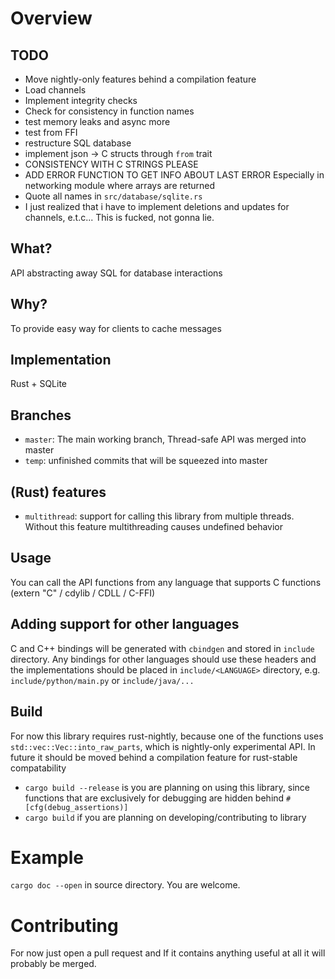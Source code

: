 # Overview
## TODO 
* Move nightly-only features behind a compilation feature 
* Load channels
* Implement integrity checks
* Check for consistency in function names
* test memory leaks and async more
* test from FFI 
* restructure SQL database 
* implement json -> C structs through `from` trait
* CONSISTENCY WITH C STRINGS PLEASE 
* ADD ERROR FUNCTION TO GET INFO ABOUT LAST ERROR
    Especially in networking module where arrays are returned
* Quote all names in `src/database/sqlite.rs`
* I just realized that i have to implement deletions and updates for channels, e.t.c... This is fucked, not gonna lie. 
## What?
API abstracting away SQL for database interactions
## Why?
To provide easy way for clients to cache messages
## Implementation
Rust + SQLite
## Branches
* `master`:         The main working branch, Thread-safe API was merged into master
* `temp`:           unfinished commits that will be squeezed into master 
## (Rust) features
* `multithread`: support for calling this library from multiple threads. Without this feature multithreading causes undefined behavior
## Usage
You can call the API functions from any language that supports C functions (extern "C" / cdylib / CDLL / C-FFI)
## Adding support for other languages
C and C++ bindings will be generated with `cbindgen` and stored in `include` directory. Any bindings for other languages should use these headers and the implementations should be placed in `include/<LANGUAGE>` directory, e.g. `include/python/main.py` or `include/java/...`
## Build
For now this library requires rust-nightly, because one of the functions uses `std::vec::Vec::into_raw_parts`, which is nightly-only experimental API. In future it should be moved behind a compilation feature for rust-stable compatability
* `cargo build --release` is you are planning on using this library, since functions that are exclusively for debugging are hidden behind `#[cfg(debug_assertions)]`
* `cargo build` if you are planning on developing/contributing to library 
# Example
`cargo doc --open` in source directory. You are welcome.

# Contributing
For now just open a pull request and If it contains anything useful at all it will probably be merged.


